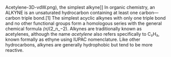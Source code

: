 Acetylene-3D-vdW.png), the simplest alkyne]] In organic chemistry, an ALKYNE is an unsaturated hydrocarbon containing at least one carbon—carbon triple bond.[1] The simplest acyclic alkynes with only one triple bond and no other functional groups form a homologous series with the general chemical formula _(_n_)_(2_n_−2). Alkynes are traditionally known as acetylenes, although the name _acetylene_ also refers specifically to C₂H₂, known formally as ethyne using IUPAC nomenclature. Like other hydrocarbons, alkynes are generally hydrophobic but tend to be more reactive.
